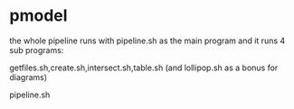 pmodel
======

the whole pipeline runs with pipeline.sh as the main program and it runs 4 sub programs:

getfiles.sh,create.sh,intersect.sh,table.sh (and lollipop.sh as a bonus for diagrams)

pipeline.sh
